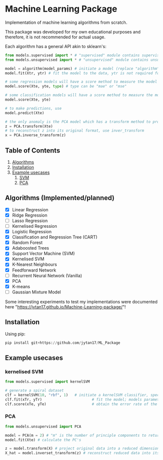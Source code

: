 # Machine Learning Package
Implementation of machine learning algorithms from scratch. 

This package was developed for my own educational purposes and therefore, it is not recommended for actual usage.

Each algorithm has a general API akin to sklearn's:
```python
from models.supervised import * # "supervised" module contains supervised learning models
from models.unsupervised import * # "unsupervised" module contains unsupervised learning models

model = algorithm(model_params) # initiate a model (replace "algorithm" with PCA, LinearRegression, etc)
model.fit(Xtr, ytr) # fit the model to the data, ytr is not required for models in the "unsupervised" module

# some regression models will have a score method to measure the model's performance on a particular test set
model.score(Xte, yte, type) # type can be "mae" or "mse" 

# some classification models will have a score method to measure the model's accuracy on a particular test set
model.score(Xte, yte) 

# to make predictions, use
model.predict(Xte)

# the only anomaly is the PCA model which has a transform method to project the original data into a reduced dimensionality
z = PCA.transform(Xte)
# to reconstruct z into its original format, use inver_transform
x = PCA.inverse_transform(z) 

```
## Table of Contents
1. [Algorithms](#algorithms)
2. [Installation](#installation)
3. [Example usecases](#examples)
    1. [SVM](#svm)
    2. [PCA](#pca)  

## Algorithms (Implemented/planned) <a name="algorithms"></a>
- [x] Linear Regression
- [x] Ridge Regression
- [ ] Lasso Regression
- [ ] Kernelised Regression
- [x] Logistic Regression
- [x] Classification and Regression Tree (CART)
- [x] Random Forest
- [x] Adaboosted Trees
- [x] Support Vector Machine (SVM)
- [x] Kernelised SVM
- [x] K-Nearest Neighbours
- [x] Feedforward Network
- [ ] Recurrent Neural Network (Vanilla)
- [x] PCA
- [x] K-means
- [ ] Gaussian Mixture Model

Some interesting experiments to test my implementations were documented here "https://jytan17.github.io/Machine-Learning-package/"!

## Installation <a name="installation"></a>
Using pip:
```python
pip install git+https://github.com/jytan17/ML_Package
```

## Example usecases <a name="examples"></a>


### kernelised SVM <a name="svm"></a>
```python
from models.supervised import kernelSVM

# generate a spiral dataset
clf = kernelSVM(10, "rbf", 1)   # initiate a kernelSVM classifier, specify kernel type and their corresponding kernel parameter
clf.fit(xTr, yTr)                       # fit the model; models parameters can be obtained with clf.coef_ and clf.intercept_
clf.score(xTe, yTe)                     # obtain the error rate of the model on dataset xTe, yTe
```

### PCA <a name="pca"></a>

```python
from models.unsupervised import PCA

model = PCA(m = 2) # "m" is the number of principle components to return
model.fit(Xte) # calculate the PC's

z = model.transform(X) # project original data into a reduced dimensional format
X_hat = model.inverset_transform(z) # reconstruct reduced data into its original format

```

